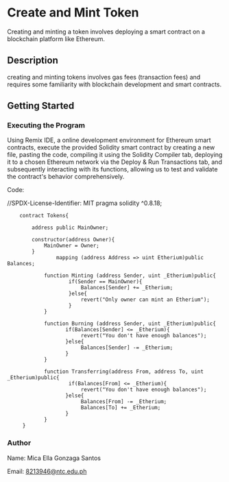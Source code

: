 # Create and Mint Token
Creating and minting a token involves deploying a smart contract on a blockchain platform like Ethereum.

## Description
creating and minting tokens involves gas fees (transaction fees) and requires some familiarity with blockchain development and smart contracts. 

## Getting Started

### Executing the Program

Using Remix IDE, a online development environment for Ethereum smart contracts, execute the provided Solidity smart contract by creating a new file, pasting the code, compiling it using the Solidity Compiler tab, deploying it to a chosen Ethereum network via the Deploy & Run Transactions tab, and subsequently interacting with its functions, allowing us to test and validate the contract's behavior comprehensively.

Code:

//SPDX-License-Identifier: MIT
  pragma solidity ^0.8.18;
        
        contract Tokens{

            address public MainOwner;

            constructor(address Owner){
                MainOwner = Owner;
            }
                    mapping (address Address => uint Etherium)public Balances;

                function Minting (address Sender, uint _Etherium)public{
                        if(Sender == MainOwner){
                            Balances[Sender] += _Etherium;
                        }else{
                            revert("Only owner can mint an Etherium");
                        }
                }

                function Burning (address Sender, uint _Etherium)public{
                       if(Balances[Sender] <= _Etherium){
                            revert("You don't have enough balances");
                       }else{
                            Balances[Sender] -= _Etherium;
                       }
                }

                function Transferring(address From, address To, uint _Etherium)public{
                        if(Balances[From] <= _Etherium){
                            revert("You don't have enough balances");
                       }else{
                            Balances[From] -= _Etherium;
                            Balances[To] += _Etherium;
                       }
                }
         }


### Author
Name: Mica Ella Gonzaga Santos

Email: 8213946@ntc.edu.ph
